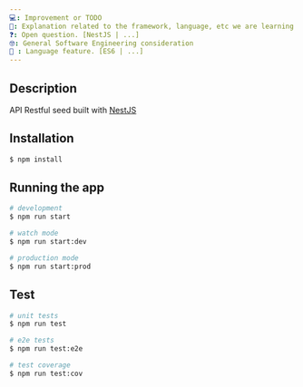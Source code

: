 ```yaml
---
💻: Improvement or TODO
📝: Explanation related to the framework, language, etc we are learning. [NestJS | ES6 | TS | ...]
❓: Open question. [NestJS | ...]
🤓: General Software Engineering consideration
📍 : Language feature. [ES6 | ...]
---
```


## Description

API Restful seed built with [NestJS](https://github.com/nestjs)

## Installation

```bash
$ npm install
```

## Running the app

```bash
# development
$ npm run start

# watch mode
$ npm run start:dev

# production mode
$ npm run start:prod
```

## Test

```bash
# unit tests
$ npm run test

# e2e tests
$ npm run test:e2e

# test coverage
$ npm run test:cov
```


